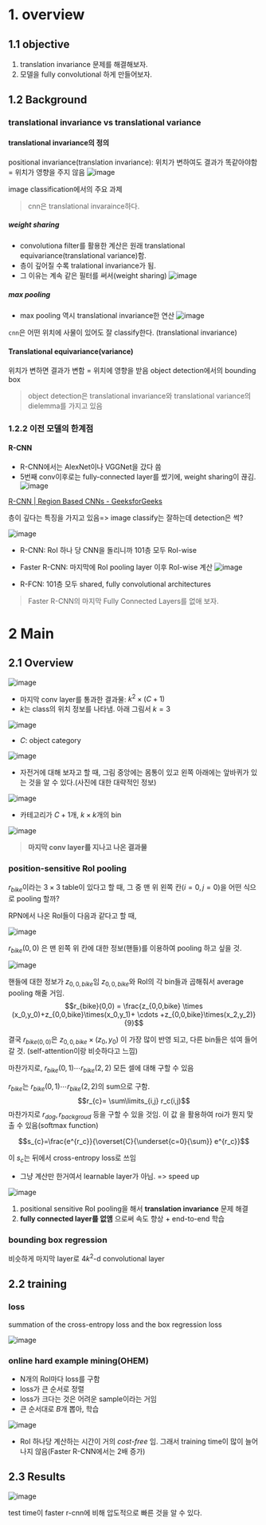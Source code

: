 
# 1. overview

## 1.1 objective
1. translation invariance 문제를 해결해보자.
2. 모델을 fully convolutional 하게 만들어보자.

## 1.2 Background

### translational invariance vs translational variance
#### translational invariance의 정의

positional invariance(translation invariance): 위치가 변하여도 결과가 똑같아야함
= 위치가 영향을 주지 않음
![image](https://github.com/ownvoy/DeepSync/assets/96481582/ea1a1ece-882c-4156-8e4c-ffb50d2a800b)

image classification에서의 주요 과제

> cnn은 translational invaraince하다.
##### weight sharing

- convolutiona filter를 활용한 계산은  원래 translational equivariance(translational variance)함. 
- 층이 깊어질 수록 tralational invariance가 됨. 
- 그 이유는 계속 같은 필터를 써서(weight sharing)
![image](https://github.com/ownvoy/DeepSync/assets/96481582/218e5479-1ad5-4dcf-a9f1-40eacf09da62)


##### max pooling
- max pooling 역시 translational invariance한 연산
![image](https://github.com/ownvoy/DeepSync/assets/96481582/474ff53e-ff66-48d0-9007-722c0beeaa70)


`cnn`은 어떤 위치에 사물이 있어도 잘 classify한다. (translational invariance)
#### Translational equivariance(variance)

위치가 변하면 결과가 변함
= 위치에 영향을 받음
object detection에서의 bounding box

> object detection은 translational invariance와 translational variance의 dielemma를 가지고 있음

### 1.2.2 이전 모델의 한계점

#### R-CNN
- R-CNN에서는 AlexNet이나 VGGNet을 갔다 씀
- 5번째 conv이후로는 fully-connected layer를 썼기에, weight sharing이 끊김.
![image](https://github.com/ownvoy/DeepSync/assets/96481582/f35d6f12-ab95-468b-a5f0-ea5a17e31da5)

[R-CNN | Region Based CNNs - GeeksforGeeks](https://www.geeksforgeeks.org/r-cnn-region-based-cnns/)

층이 깊다는 특징을 가지고 있음=> image classify는 잘하는데 detection은 썩?


![image](https://github.com/ownvoy/DeepSync/assets/96481582/6727f93a-00fb-4663-b8dd-da21567b263b)
- R-CNN: RoI 하나 당 CNN을 돌리니까 101층 모두 RoI-wise
- Faster R-CNN: 마지막에 RoI pooling layer 이후 RoI-wise 계산
![image](https://github.com/ownvoy/DeepSync/assets/96481582/79c3b274-263d-40bf-a686-ba8d517868d9)

- R-FCN: 101층 모두 shared, fully convolutional architectures
> Faster R-CNN의 마지막 Fully Connected Layers를 없애 보자.

# 2 Main

## 2.1 Overview
![image](https://github.com/ownvoy/DeepSync/assets/96481582/86308dbc-8c17-4022-9e59-48f50223648d)

- 마지막 conv layer를 통과한 결과물: $k^{2}\times(C+1)$
- $k$는 class의 위치 정보를 나타냄. 아래 그림서 $k=3$
  
![image](https://github.com/ownvoy/DeepSync/assets/96481582/8fb94ff0-cb32-418f-9830-62076db9ac38)

- $C$: object category

![image](https://github.com/ownvoy/DeepSync/assets/96481582/748598ca-764c-417d-993b-433396814f1f)

- 자전거에 대해 보자고 할 때, 그림 중앙에는 몸통이 있고 왼쪽 아래에는 앞바퀴가 있는 것을 알 수 있다.(사진에 대한 대략적인 정보)

![image](https://github.com/ownvoy/DeepSync/assets/96481582/939a874f-d1e8-4929-a4b1-c536b5e54fc9)

- 카테고리가 $C+1$개, $k\times k$개의 bin

![image](https://github.com/ownvoy/DeepSync/assets/96481582/6aea6550-1a71-43c3-bb9b-26f7ccd693f2)

> __마지막 conv layer를 지나고 나온 결과물__

### position-sensitive RoI pooling

$r_{bike}$이라는 $3\times3$ table이 있다고 할 때, 그 중 맨 위 왼쪽 칸($i=0,j=0$)을 어떤 식으로 pooling 할까?

RPN에서 나온 RoI들이 다음과 같다고 할 때,

![image](https://github.com/ownvoy/DeepSync/assets/96481582/56ea4969-e08a-409e-ba67-a07172c75d05)

$r_{bike}(0,0)$ 은 맨 왼쪽 위 칸에 대한 정보(핸들)를 이용하여 pooling 하고 싶을 것.

![image](https://github.com/ownvoy/DeepSync/assets/96481582/9d5dab84-207b-447a-8f74-4b18e145cb45)

핸들에 대한 정보가 $z_{0,0,bike}$임
$z_{0,0,bike}$와 RoI의 각 bin들과 곱해줘서 average pooling 해줄 거임.
$$r_{bike}(0,0) = \frac{z_{0,0,bike} \times (x_0,y_0)+z_{0,0,bike}\times(x_0,y_1)+ \cdots +z_{0,0,bike}\times(x_2,y_2)}{9}$$

결국 $r_{bike(0,0)}$은 $z_{0,0,bike} \times (z_0,y_0)$ 이 가장 많이 반영 되고, 다른 bin들은 섞여 들어갈 것. (self-attention이랑 비슷하다고 느낌)

마찬가지로, $r_{bike}(0,1)\cdots r_{bike}(2,2)$ 모든 셀에 대해 구할 수 있음

$r_{bike}$는 $r_{bike}(0,1)\cdots r_{bike}(2,2)$의 sum으로 구함.
$$r_{c}= \sum\limits_{i,j} r_c(i,j)$$
마찬가지로 $r_{dog},  r_{backgroud}$ 등을 구할 수 있을 것임.
이 값 을 활용하여 roi가 뭔지 맞출 수 있음(softmax function)

$$s_{c}=\frac{e^{r_c}}{\overset{C}{\underset{c=0}{\sum}} e^{r_c}}$$

이 $s_c$는 뒤에서 cross-entropy loss로 쓰임

- 그냥 계산만 한거여서 learnable layer가 아님. => speed up

![image](https://github.com/ownvoy/DeepSync/assets/96481582/f01d3c9c-8791-4c8e-b713-b1f889d07eba)


1. positional sensitive RoI pooling을 해서 __translation invariance__ 문제 해결
2. __fully connected layer를 없앰__ 으로써 속도 향상 + end-to-end 학습


### bounding box regression 
비슷하게 마지막 layer로 $4k^2$-d convolutional layer

## 2.2 training

### loss

summation of the cross-entropy loss and the box regression loss

![image](https://github.com/ownvoy/DeepSync/assets/96481582/fc5ea835-8845-417b-8637-5bfa571a54ff)


### online hard example mining(OHEM)

- N개의 RoI마다 loss를 구함 
- loss가 큰 순서로 정렬
- loss가 크다는 것은 어려운 sample이라는 거임
- 큰 순서대로 $B$개 뽑아, 학습

![image](https://github.com/ownvoy/DeepSync/assets/96481582/dd72e7ad-307f-437d-888f-840cec1b7761)

- RoI 하나당 계산하는 시간이 거의 _cost-free_ 임. 그래서 training time이 많이 늘어나지 않음(Faster R-CNN에서는 2배 증가)

## 2.3 Results

![image](https://github.com/ownvoy/DeepSync/assets/96481582/9c8e4df0-92a7-43ef-997d-ea3371d9c6f1)

test time이 faster r-cnn에 비해 압도적으로 빠른 것을 알 수 있다.
